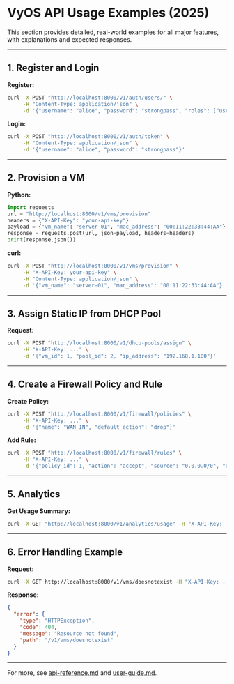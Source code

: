 # VyOS API Usage Examples (2025)

This section provides detailed, real-world examples for all major features, with explanations and expected responses.

---

## 1. Register and Login
**Register:**
```bash
curl -X POST "http://localhost:8000/v1/auth/users/" \
     -H "Content-Type: application/json" \
     -d '{"username": "alice", "password": "strongpass", "roles": ["user"]}'
```
**Login:**
```bash
curl -X POST "http://localhost:8000/v1/auth/token" \
     -H "Content-Type: application/json" \
     -d '{"username": "alice", "password": "strongpass"}'
```

---

## 2. Provision a VM
**Python:**
```python
import requests
url = "http://localhost:8000/v1/vms/provision"
headers = {"X-API-Key": "your-api-key"}
payload = {"vm_name": "server-01", "mac_address": "00:11:22:33:44:AA"}
response = requests.post(url, json=payload, headers=headers)
print(response.json())
```
**curl:**
```bash
curl -X POST "http://localhost:8000/v1/vms/provision" \
     -H "X-API-Key: your-api-key" \
     -H "Content-Type: application/json" \
     -d '{"vm_name": "server-01", "mac_address": "00:11:22:33:44:AA"}'
```

---

## 3. Assign Static IP from DHCP Pool
**Request:**
```bash
curl -X POST "http://localhost:8000/v1/dhcp-pools/assign" \
     -H "X-API-Key: ..." \
     -d '{"vm_id": 1, "pool_id": 2, "ip_address": "192.168.1.100"}'
```

---

## 4. Create a Firewall Policy and Rule
**Create Policy:**
```bash
curl -X POST "http://localhost:8000/v1/firewall/policies" \
     -H "X-API-Key: ..." \
     -d '{"name": "WAN_IN", "default_action": "drop"}'
```
**Add Rule:**
```bash
curl -X POST "http://localhost:8000/v1/firewall/rules" \
     -H "X-API-Key: ..." \
     -d '{"policy_id": 1, "action": "accept", "source": "0.0.0.0/0", "destination": "192.168.1.10", "protocol": "tcp"}'
```

---

## 5. Analytics
**Get Usage Summary:**
```bash
curl -X GET "http://localhost:8000/v1/analytics/usage" -H "X-API-Key: ..."
```

---

## 6. Error Handling Example
**Request:**
```bash
curl -X GET http://localhost:8000/v1/vms/doesnotexist -H "X-API-Key: ..."
```
**Response:**
```json
{
  "error": {
    "type": "HTTPException",
    "code": 404,
    "message": "Resource not found",
    "path": "/v1/vms/doesnotexist"
  }
}
```

---

For more, see [api-reference.md](api-reference.md) and [user-guide.md](user-guide.md).
